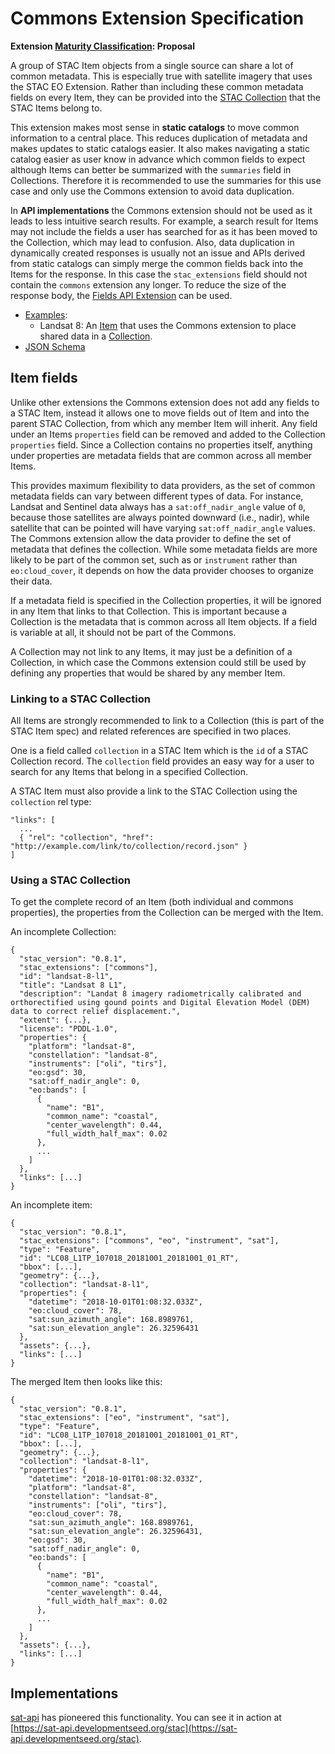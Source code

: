 # Commons Extension Specification

**Extension [Maturity Classification](../README.md#extension-maturity): Proposal**

A group of STAC Item objects from a single source can share a lot of common metadata. This is especially true with satellite imagery that uses the STAC EO Extension. Rather than including these common metadata fields on every Item, they can be provided into the [STAC Collection](../../collection-spec/README.md) that the STAC Items belong to.

This extension makes most sense in **static catalogs** to move common information to a central place. This reduces duplication of metadata and makes updates to static catalogs easier. It also makes navigating a static catalog easier as user know in advance which common fields to expect although Items can better be summarized with the `summaries` field in Collections. Therefore it is recommended to use the summaries for this use case and only use the Commons extension to avoid data duplication.

In **API implementations** the Commons extension should not be used as it leads to less intuitive search results. For example, a search result for Items may not include the fields a user has searched for as it has been moved to the Collection, which may lead to confusion. Also, data duplication in dynamically created responses is usually not an issue and APIs derived from static catalogs can simply merge the common fields back into the Items for the response. In this case the `stac_extensions` field should not contain the `commons` extension any longer. To reduce the size of the response body, the [Fields API Extension](../../api-spec/extensions/fields/README.md) can be used.

- [Examples](examples/):
  - Landsat 8: An [Item](examples/landsat-item.json) that uses the Commons extension to place shared data in a [Collection](examples/landsat-collection.json).
- [JSON Schema](json-schema/schema.json)

## Item fields

Unlike other extensions the Commons extension does not add any fields to a STAC Item, instead it allows one to move fields out of Item and into the parent STAC Collection, from which any member Item will inherit. Any field under an Items `properties` field can be removed and added to the Collection `properties` field. Since a Collection contains no properties itself, anything under properties are metadata fields that are common across all member Items.

This provides maximum flexibility to data providers, as the set of common metadata fields can vary between different types of data. For instance, Landsat and Sentinel data always has a `sat:off_nadir_angle` value of `0`, because those satellites are always pointed downward (i.e., nadir), while satellite that can be pointed will have varying `sat:off_nadir_angle` values. The Commons extension allow the data provider to define the set of metadata that defines the collection. While some metadata fields are more likely to be part of the common set, such as or `instrument` rather than `eo:cloud_cover`, it depends on how the data provider chooses to organize their data.

If a metadata field is specified in the Collection properties, it will be ignored in any Item that links to that Collection. This is important because a Collection is the metadata that is common across all Item objects. If a field is variable at all, it should not be part of the Commons.

A Collection may not link to any Items, it may just be a definition of a Collection, in which case the Commons extension could still be used by defining any properties that would be shared by any member Item.

### Linking to a STAC Collection

All Items are strongly recommended to link to a Collection (this is part of the STAC Item spec) and related references are specified in two places.

One is a field called `collection` in a STAC Item which is the `id` of a STAC Collection record. The `collection` field provides an easy way for a user to search for any Items that belong in a specified Collection.

A STAC Item must also provide a link to the STAC Collection using the `collection` rel type:

```
"links": [
  ...
  { "rel": "collection", "href": "http://example.com/link/to/collection/record.json" }
]
```

### Using a STAC Collection

To get the complete record of an Item (both individual and commons properties), the properties from the Collection can be merged with the Item.

An incomplete Collection:
```
{
  "stac_version": "0.8.1",
  "stac_extensions": ["commons"],
  "id": "landsat-8-l1",
  "title": "Landsat 8 L1",
  "description": "Landat 8 imagery radiometrically calibrated and orthorectified using gound points and Digital Elevation Model (DEM) data to correct relief displacement.",
  "extent": {...},
  "license": "PDDL-1.0",
  "properties": {
    "platform": "landsat-8",
    "constellation": "landsat-8",
    "instruments": ["oli", "tirs"],
    "eo:gsd": 30,
    "sat:off_nadir_angle": 0,
    "eo:bands": [
      {
        "name": "B1",
        "common_name": "coastal",
        "center_wavelength": 0.44,
        "full_width_half_max": 0.02
      },
      ...
    ]
  },
  "links": [...]
}
```

An incomplete item:
```
{
  "stac_version": "0.8.1",
  "stac_extensions": ["commons", "eo", "instrument", "sat"],
  "type": "Feature",
  "id": "LC08_L1TP_107018_20181001_20181001_01_RT",
  "bbox": [...],
  "geometry": {...},
  "collection": "landsat-8-l1",
  "properties": {
    "datetime": "2018-10-01T01:08:32.033Z",
    "eo:cloud_cover": 78,
    "sat:sun_azimuth_angle": 168.8989761,
    "sat:sun_elevation_angle": 26.32596431
  },
  "assets": {...},
  "links": [...]
}
```

The merged Item then looks like this:

```
{
  "stac_version": "0.8.1",
  "stac_extensions": ["eo", "instrument", "sat"],
  "type": "Feature",
  "id": "LC08_L1TP_107018_20181001_20181001_01_RT",
  "bbox": [...],
  "geometry": {...},
  "collection": "landsat-8-l1",
  "properties": {
    "datetime": "2018-10-01T01:08:32.033Z",
    "platform": "landsat-8",
    "constellation": "landsat-8",
    "instruments": ["oli", "tirs"],
    "eo:cloud_cover": 78,
    "sat:sun_azimuth_angle": 168.8989761,
    "sat:sun_elevation_angle": 26.32596431,
    "eo:gsd": 30,
    "sat:off_nadir_angle": 0,
    "eo:bands": [
      {
        "name": "B1",
        "common_name": "coastal",
        "center_wavelength": 0.44,
        "full_width_half_max": 0.02
      },
      ...
    ]
  },
  "assets": {...},
  "links": [...]
}
```

## Implementations

[sat-api](https://github.com/sat-utils/sat-api/) has pioneered this functionality. You can see it in action at [https://sat-api.developmentseed.org/stac](https://sat-api.developmentseed.org/stac).